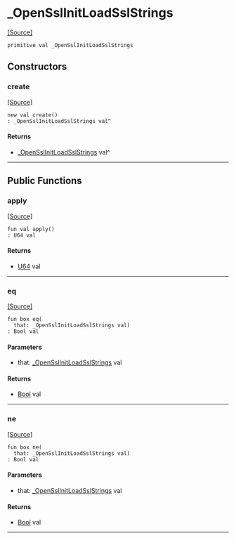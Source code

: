 # _OpenSslInitLoadSslStrings
<span class="source-link">[[Source]](src/net-ssl/_ssl_init.md#L12)</span>
```pony
primitive val _OpenSslInitLoadSslStrings
```

## Constructors

### create
<span class="source-link">[[Source]](src/net-ssl/_ssl_init.md#L12)</span>


```pony
new val create()
: _OpenSslInitLoadSslStrings val^
```

#### Returns

* [_OpenSslInitLoadSslStrings](net-ssl-_OpenSslInitLoadSslStrings.md) val^

---

## Public Functions

### apply
<span class="source-link">[[Source]](src/net-ssl/_ssl_init.md#L12)</span>


```pony
fun val apply()
: U64 val
```

#### Returns

* [U64](builtin-U64.md) val

---

### eq
<span class="source-link">[[Source]](src/net-ssl/_ssl_init.md#L12)</span>


```pony
fun box eq(
  that: _OpenSslInitLoadSslStrings val)
: Bool val
```
#### Parameters

*   that: [_OpenSslInitLoadSslStrings](net-ssl-_OpenSslInitLoadSslStrings.md) val

#### Returns

* [Bool](builtin-Bool.md) val

---

### ne
<span class="source-link">[[Source]](src/net-ssl/_ssl_init.md#L12)</span>


```pony
fun box ne(
  that: _OpenSslInitLoadSslStrings val)
: Bool val
```
#### Parameters

*   that: [_OpenSslInitLoadSslStrings](net-ssl-_OpenSslInitLoadSslStrings.md) val

#### Returns

* [Bool](builtin-Bool.md) val

---

